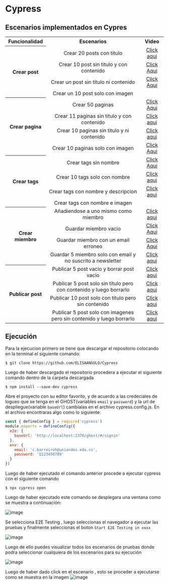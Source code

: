 # Cypress

## Escenarios implementados en Cypres

<table align="center">
<tr align="center">
<th><center>Funcionalidad</center></th>
<th><center>Escenarios</center></th>
<th><center>Video</center></th>
</tr>
<tr align="center">
<th rowspan="4"><center> Crear post</center></th>
<td>Crear 20 posts con titulo</td>
<td>
<a href="https://uniandes-my.sharepoint.com/:v:/g/personal/c_barreiroh_uniandes_edu_co/EUdge-Ts4olHhSIDvDrNWFgBtxibsoBqz5xgzXzimZvEeg?e=q4kvVL">Click aqui</a>
</td>
</tr>
<tr align="center">
<td>Crear 10 post sin titulo y con contenido</td>
<td>
<a href="https://uniandes-my.sharepoint.com/:v:/g/personal/c_barreiroh_uniandes_edu_co/Ee8txxwnyZVAgitwUK6VMyIBbj162nOTC2zjNONoHBl7TQ?e=sUiU2P">Click Aqui</a>
</td>
</tr>
<tr align="center">
<td>Crear un post sin titulo ni contenido</td>
<td>
<a href="https://uniandes-my.sharepoint.com/:v:/g/personal/c_barreiroh_uniandes_edu_co/EZWZdmIrZOxGnkF1jt8z1LoBlaUaRdnps0VhO_epD4et5Q?e=fzia1u">Click Aqui</a>
</td>
</tr>
<tr align="center">
<td>Crear un 10 post solo con imagen</td>
<td></td>
</tr>
<tr align="center">
<th rowspan="4"><center>Crear pagina</center></th>
<td>Crear 50 paginas </td>
<td><a href="https://drive.google.com/file/d/16lzykz2EhvabWK4aOSa36N7acr5RqDSl/view?usp=sharing">Click Aqui</td>
</tr>
<tr align="center">
<td>Crear 11 paginas sin titulo y con contenido</td>
<td>
<a href="https://uniandes-my.sharepoint.com/:v:/g/personal/c_barreiroh_uniandes_edu_co/ERym9C_8artEgsunszRz5moBsFwctoFPqBLDC2iDNuGJ2w?e=AcP7rz">Click aqui</a>
</td>
</tr>
<tr align="center">
<td>Crear 10 paginas sin titulo y ni contenido</td>
<td><a href="https://uniandes-my.sharepoint.com/:v:/g/personal/c_barreiroh_uniandes_edu_co/EXYnoS1tF6FKgsGljrVwQOQBU6oyaZGHvZk0aNPDK_bwPg?e=fVPhc9">Click aqui</a></td>
</tr>
<tr align="center">
<td>Crear 10 paginas solo con imagen</td>
<td>
<a href="https://uniandes-my.sharepoint.com/:v:/g/personal/c_barreiroh_uniandes_edu_co/ERFYG1LydFRCreb3Z22S7D0B6r_a8noIWH83NIELQueAgw?e=1zLra2">Click Aqui</a>
</td>
</tr>
<tr align="center">
<th rowspan="4"><center> Crear tags</center></th>
<td>Crear tags sin nombre</td>
<td>
<a href="https://uniandes-my.sharepoint.com/:v:/g/personal/c_barreiroh_uniandes_edu_co/EaGQ-4euTxpLhqIuyoGBlF8BQSW1An8dGnBBY5u7JpVQzA?e=nNfGI1">Click Aqui</a>
</td>
</tr>
<tr align="center">
<td>Crear 10 tags solo con nombre</td>
<td>
<a href="https://uniandes-my.sharepoint.com/:v:/g/personal/c_barreiroh_uniandes_edu_co/EVI8bvblPDZJlcA9BhUOyGABgDa4J1B1v0aqhB8fX87jeg?e=RVz1ZF">Click aqui</a>
</td>
</tr>
<tr align="center">
<td>Crear tags con nombre y descripcion</td>
<td>
<a href="https://uniandes-my.sharepoint.com/:v:/g/personal/c_barreiroh_uniandes_edu_co/EQn5MOGAOFhAh_Z7e0ZAyrUBgsmUngdpVkeQw9mCjRtgIw?e=QrWXRg">Click aqui</a>
</td>
</tr>
<tr align="center">
<td>Crear tags con nombre e imagen</td>
<td></td>
</tr>
<tr align="center">
<th rowspan="4"><center> Crear miembro</center></th>
<td>Añadiendose a uno mismo como miembro</td>
<td>
<a href="https://uniandes-my.sharepoint.com/:v:/g/personal/c_barreiroh_uniandes_edu_co/EYmk8IMokzhGpCqEly6bB3cBIfFopEiaMuc0qjMSCMB3tQ?e=Obmrhl">Click aqui</a>
</td>
</tr>
<tr align="center">
<td>Guardar miembro vacio</td>
<td>
<a href="https://uniandes-my.sharepoint.com/:v:/g/personal/c_barreiroh_uniandes_edu_co/ETDX00hSGlBCn-5xmKlQUKgBWKRyADPkKTR-vMNqHDy9NA?e=7SEEkX">Click Aqui</a>
</td>
</tr>
<tr align="center">
<td>Guardar miembro con un email erroneo</td>
<td>
<a href="https://uniandes-my.sharepoint.com/:v:/g/personal/c_barreiroh_uniandes_edu_co/EVc6VYD15DVHjYMbkeiCqfsBC_uUUTbGqvfWcVZc-lhZpw?e=fEBMP8">Click Aqui</a>
</td>
</tr>
<tr align="center">
<td>Guardar 5 miembro solo con email y no suscrito a newsletter</td>
<td>
<a href="https://uniandes-my.sharepoint.com/:v:/g/personal/c_barreiroh_uniandes_edu_co/EcBUhMFWlWJJtK-UO-81gk0BsRvBGL-byUYAudo_RjbHlg?e=Fg6nqr">Click aqui</a>
</td>
</tr>
<tr align="center">
<th rowspan="4"><center> Publicar post</center></th>
<td>Publicar 5 post vacio y borrar post vacio</td>
<td>
<a href="https://uniandes-my.sharepoint.com/:v:/g/personal/c_barreiroh_uniandes_edu_co/EZmtGcPOGQRCjhNL8gyfJxMBRdbnmI-Syh-j6GCp1I0MiA?e=IhoXfC">Click aqui</a>
</td>
</tr>
<tr align="center">
<td>Publicar 5 post solo sin titulo pero con contenido y luego borrarlo</td>
<td>
<a href="https://uniandes-my.sharepoint.com/:v:/g/personal/c_barreiroh_uniandes_edu_co/EXJN3qid36xIhreSe5oBffkBhakUpNEf-16O-DWles5Clw?e=d2rSvC">Click aqui</a>
</td>
</tr>
<tr align="center">
<td>Publicar 10 post solo con titulo pero sin contenido</td>
<td>
<a href="https://uniandes-my.sharepoint.com/:v:/g/personal/c_barreiroh_uniandes_edu_co/EeUVaSqtvMtJsM7KN5_YxOoB1vcfGWBOa9uVXPTQib2yxA?e=2Wcc7G">Click aqui</a>
</td>
</tr>
<tr align="center">
<td>Publicar 5 post solo con imagenes pero sin contenido y luego borrarlo</td>
<td>
<a href="https://uniandes-my.sharepoint.com/:v:/g/personal/c_barreiroh_uniandes_edu_co/ETuQwvwCa1pBh5Va4h64g2cB44zf5jedPga3fIPdDbqxTQ?e=yuhcnG">Click aqui</a>
</td>
</tr>
</table>

## Ejecución

Para la ejecucion primero se tiene que descargar el repositorio colocando en la terminal el siguiente comando:

```shell
$ git clone https://github.com/ELISAANGULO/Cypress
```
Luego de haber descargado el repositorio procedera a ejecutar el siguiente comando dentro de la carpeta descargada

```shell
$ npm install --save-dev cypress
```

Abre el proyecto con su editor favorito, y de acuerdo a las credeciales de logueo que se tenga en el GHOST(variables ```email``` y ```password```) y la url de despliegue(variable ```baseUrl```) cambialas en el archivo cypress.config.js.
En el archivo encontraras algo como lo siguiente:

```javascript
const { defineConfig } = require('cypress')
module.exports = defineConfig({
  e2e: {
    baseUrl: 'http://localhost:2370/ghost/#/signin'
  },
  env: {
    email: 'c.barreiroh@uniandes.edu.co',
    password: 'Q123456789'
  }
})
```


Luego de haber ejecutado el comando anterior procede a ejecutar cypress con el siguiente comando

```shell
$ npx cypress open
```

Luego de haber ejecutado este comando se desplegara una ventana como se muestra a continuación:

![image](https://user-images.githubusercontent.com/111206402/201262734-c9471dee-94d6-46d2-8b24-5f52cb09c6b4.png)

Se selecciona  E2E Testing , luego seleccionas el navegador a ejecutar las pruebas y finalmente seleccionas el boton ```Start E2E Testing in xxxx```

![image](https://user-images.githubusercontent.com/111206402/201262973-1d10e796-ec91-43d4-a139-892a5a396325.png)

Luego de ello puedes visualizar todos los escenarios de pruebas donde podra seleccionar cualquiera de los escenarios para su ejecución

![image](https://user-images.githubusercontent.com/111206402/201263210-1159d642-66b1-4d92-bfc6-27a09d30b958.png)

Luego de haber dado click en el escenario , esto se proceder a ejecutarse como se muestra en la imagen
![image](https://user-images.githubusercontent.com/111206402/201263347-48047d55-5b68-485c-a140-9f33dda41e77.png)
